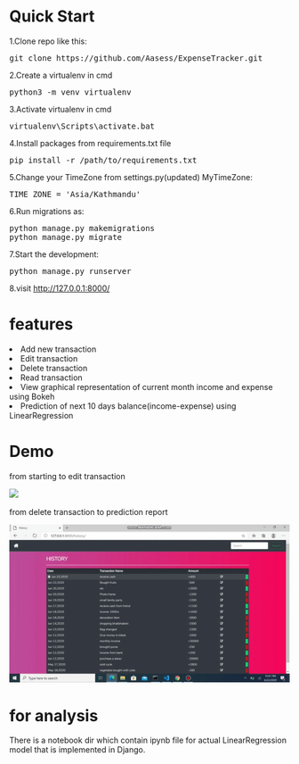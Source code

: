 # Quick Start
1.Clone repo like this:
 <pre>git clone https://github.com/Aasess/ExpenseTracker.git</pre>

2.Create a virtualenv in cmd
<pre>python3 -m venv virtualenv</pre>

3.Activate virtualenv in cmd
<pre>virtualenv\Scripts\activate.bat</pre>

4.Install packages from requirements.txt file
<pre>pip install -r /path/to/requirements.txt</pre>

5.Change your TimeZone from settings.py(updated)
MyTimeZone: <pre>TIME_ZONE = 'Asia/Kathmandu'</pre>

6.Run migrations as:
<pre>python manage.py makemigrations
python manage.py migrate</pre>

7.Start the development:
<pre>python manage.py runserver</pre>

8.visit http://127.0.0.1:8000/


# features
<li>Add new transaction</li>
<li>Edit transaction</li>
<li>Delete transaction</li>
<li>Read transaction</li>
<li>View graphical representation of current month income and expense using Bokeh</li>
<li>Prediction of next 10 days balance(income-expense) using LinearRegression</li>


# Demo
from starting to edit transaction

<img src="Demo/Hnet-image.gif">

from delete transaction to prediction report

<img src="Demo/2.gif">


# for analysis
There is a notebook dir which contain ipynb file for actual LinearRegression model that is implemented in Django.